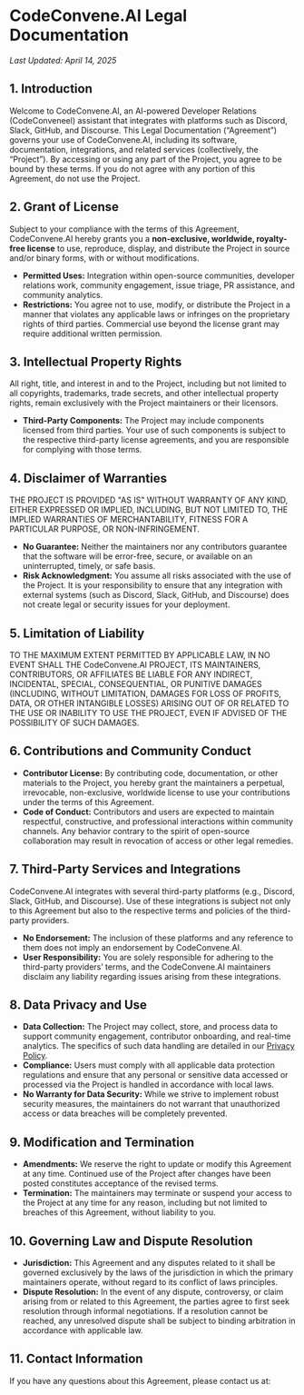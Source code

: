 # CodeConvene.AI Legal Documentation

_Last Updated: April 14, 2025_

## 1. Introduction
Welcome to CodeConvene.AI, an AI-powered Developer Relations (CodeConveneel) assistant that integrates with platforms such as Discord, Slack, GitHub, and Discourse. This Legal Documentation (“Agreement”) governs your use of CodeConvene.AI, including its software, documentation, integrations, and related services (collectively, the “Project”). By accessing or using any part of the Project, you agree to be bound by these terms. If you do not agree with any portion of this Agreement, do not use the Project.

## 2. Grant of License
Subject to your compliance with the terms of this Agreement, CodeConvene.AI hereby grants you a **non-exclusive, worldwide, royalty-free license** to use, reproduce, display, and distribute the Project in source and/or binary forms, with or without modifications.  
- **Permitted Uses:** Integration within open-source communities, developer relations work, community engagement, issue triage, PR assistance, and community analytics.
- **Restrictions:** You agree not to use, modify, or distribute the Project in a manner that violates any applicable laws or infringes on the proprietary rights of third parties. Commercial use beyond the license grant may require additional written permission.

## 3. Intellectual Property Rights
All right, title, and interest in and to the Project, including but not limited to all copyrights, trademarks, trade secrets, and other intellectual property rights, remain exclusively with the Project maintainers or their licensors.  
- **Third-Party Components:** The Project may include components licensed from third parties. Your use of such components is subject to the respective third-party license agreements, and you are responsible for complying with those terms.

## 4. Disclaimer of Warranties
THE PROJECT IS PROVIDED "AS IS" WITHOUT WARRANTY OF ANY KIND, EITHER EXPRESSED OR IMPLIED, INCLUDING, BUT NOT LIMITED TO, THE IMPLIED WARRANTIES OF MERCHANTABILITY, FITNESS FOR A PARTICULAR PURPOSE, OR NON-INFRINGEMENT.  
- **No Guarantee:** Neither the maintainers nor any contributors guarantee that the software will be error-free, secure, or available on an uninterrupted, timely, or safe basis.
- **Risk Acknowledgment:** You assume all risks associated with the use of the Project. It is your responsibility to ensure that any integration with external systems (such as Discord, Slack, GitHub, and Discourse) does not create legal or security issues for your deployment.

## 5. Limitation of Liability
TO THE MAXIMUM EXTENT PERMITTED BY APPLICABLE LAW, IN NO EVENT SHALL THE CodeConvene.AI PROJECT, ITS MAINTAINERS, CONTRIBUTORS, OR AFFILIATES BE LIABLE FOR ANY INDIRECT, INCIDENTAL, SPECIAL, CONSEQUENTIAL, OR PUNITIVE DAMAGES (INCLUDING, WITHOUT LIMITATION, DAMAGES FOR LOSS OF PROFITS, DATA, OR OTHER INTANGIBLE LOSSES) ARISING OUT OF OR RELATED TO THE USE OR INABILITY TO USE THE PROJECT, EVEN IF ADVISED OF THE POSSIBILITY OF SUCH DAMAGES.  

## 6. Contributions and Community Conduct
- **Contributor License:** By contributing code, documentation, or other materials to the Project, you hereby grant the maintainers a perpetual, irrevocable, non-exclusive, worldwide license to use your contributions under the terms of this Agreement.
- **Code of Conduct:** Contributors and users are expected to maintain respectful, constructive, and professional interactions within community channels. Any behavior contrary to the spirit of open-source collaboration may result in revocation of access or other legal remedies.

## 7. Third-Party Services and Integrations
CodeConvene.AI integrates with several third-party platforms (e.g., Discord, Slack, GitHub, and Discourse). Use of these integrations is subject not only to this Agreement but also to the respective terms and policies of the third-party providers.  
- **No Endorsement:** The inclusion of these platforms and any reference to them does not imply an endorsement by CodeConvene.AI.
- **User Responsibility:** You are solely responsible for adhering to the third-party providers’ terms, and the CodeConvene.AI maintainers disclaim any liability regarding issues arising from these integrations.

## 8. Data Privacy and Use
- **Data Collection:** The Project may collect, store, and process data to support community engagement, contributor onboarding, and real-time analytics. The specifics of such data handling are detailed in our [Privacy Policy](#).
- **Compliance:** Users must comply with all applicable data protection regulations and ensure that any personal or sensitive data accessed or processed via the Project is handled in accordance with local laws.
- **No Warranty for Data Security:** While we strive to implement robust security measures, the maintainers do not warrant that unauthorized access or data breaches will be completely prevented.

## 9. Modification and Termination
- **Amendments:** We reserve the right to update or modify this Agreement at any time. Continued use of the Project after changes have been posted constitutes acceptance of the revised terms.
- **Termination:** The maintainers may terminate or suspend your access to the Project at any time for any reason, including but not limited to breaches of this Agreement, without liability to you.

## 10. Governing Law and Dispute Resolution
- **Jurisdiction:** This Agreement and any disputes related to it shall be governed exclusively by the laws of the jurisdiction in which the primary maintainers operate, without regard to its conflict of laws principles.
- **Dispute Resolution:** In the event of any dispute, controversy, or claim arising from or related to this Agreement, the parties agree to first seek resolution through informal negotiations. If a resolution cannot be reached, any unresolved dispute shall be subject to binding arbitration in accordance with applicable law.

## 11. Contact Information
If you have any questions about this Agreement, please contact us at:  